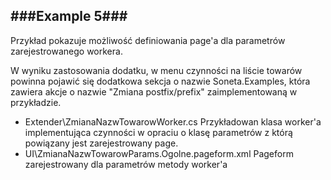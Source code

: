 ###Example 5###
-----------------------------------------------------------------------------------------------------

Przykład pokazuje możliwość definiowania page'a dla parametrów zarejestrowanego workera.

W wyniku zastosowania dodatku, w menu czynności na liście towarów powinna pojawić się dodatkowa 
sekcja o nazwie Soneta.Examples, która zawiera akcje o nazwie "Zmiana postfix/prefix" zaimplementowaną 
w przykładzie.

* Extender\ZmianaNazwTowarowWorker.cs
Przykładowan klasa worker'a implementująca czynności w opraciu o klasę parametrów z którą powiązany jest zarejestrowany page.
* UI\ZmianaNazwTowarowParams.Ogolne.pageform.xml
Pageform zarejestrowany dla parametrów metody worker'a
